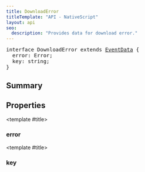 ```yaml
---
title: DownloadError
titleTemplate: "API - NativeScript"
layout: api
seo:
  description: "Provides data for download error."
---
```


<!-- This page is auto generated, do not edit manually. -->
<!-- Run "yarn generate:api-docs" to regenerate -->

<script setup lang="ts">
  import { provide } from "vue";
  import API_DATA from "./DownloadError.data.json";
  
  provide('API_DATA', API_DATA);
</script>

<APIRefHierarchy v-once />

<pre class="[&_a]:text-green-400">interface DownloadError extends <a href="/api/interface/EventData">EventData</a> {
  error: Error;
  key: string;
}</pre>

<APIRefComment commentBase64="eyJibG9ja1RhZ3MiOltdLCJtb2RpZmllclRhZ3MiOnt9LCJzdW1tYXJ5IjpbeyJraW5kIjoidGV4dCIsInRleHQiOiJQcm92aWRlcyBkYXRhIGZvciBkb3dubG9hZCBlcnJvci4ifV19" v-once />

## <Heading ignore>Summary</Heading>

<APIRefSummary v-once />

## Properties

<div class="">

<APIRef for="12753" v-once>

<template #title>

### error

</template>

</APIRef>

</div>

<div class="">

<APIRef for="12752" v-once>

<template #title>

### key

</template>

</APIRef>

</div>

